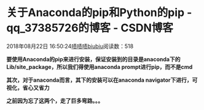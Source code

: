 # 关于Anaconda的pip和Python的pip - qq_37385726的博客 - CSDN博客





2018年08月22日 16:50:24[啧啧啧biubiu](https://me.csdn.net/qq_37385726)阅读数：518








**要使用Anaconda的pip来进行安装，保证安装到的目录是anaconda下的Lib/site_package，所以我们得使用anaconda prompt进行pip，而不是cmd**

**其次，对于anaconda而言，其下的安装可以在anaconda navigator下进行，可视化，省心又省力**

**之前因为忘了这两个，走了巨多弯路。。。**



